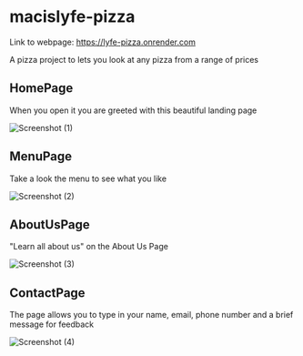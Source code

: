# macislyfe-pizza

Link to webpage: https://lyfe-pizza.onrender.com

A pizza project to lets you look at any pizza from a range of prices

## HomePage 
When you open it you are greeted with this beautiful landing page 

![Screenshot (1)](https://github.com/MacIsLyfe/macislyfe-pizza/assets/101891594/1575b9d3-fe08-49c0-922b-7a57cc8fa018)

## MenuPage
Take a look the menu to see what you like

![Screenshot (2)](https://github.com/MacIsLyfe/macislyfe-pizza/assets/101891594/f3235b3b-a9ba-4f22-bd4f-0f9fb3ab3e6b)

## AboutUsPage
"Learn all about us" on the About Us Page

![Screenshot (3)](https://github.com/MacIsLyfe/macislyfe-pizza/assets/101891594/8d541d4b-0311-40e9-b97e-47c1fe820a11)

## ContactPage 
The page allows you to type in your name, email, phone number and a brief message for feedback

![Screenshot (4)](https://github.com/MacIsLyfe/macislyfe-pizza/assets/101891594/d61bd4a8-a5e0-428b-a791-425431f0cc82)
